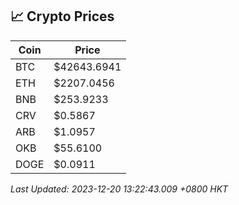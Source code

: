 ## 📈 Crypto Prices

| Coin | Price |
| ---- | ----- |
| BTC | $42643.6941 |
| ETH | $2207.0456 |
| BNB | $253.9233 |
| CRV | $0.5867 |
| ARB | $1.0957 |
| OKB | $55.6100 |
| DOGE | $0.0911 |

_Last Updated: 2023-12-20 13:22:43.009 +0800 HKT_